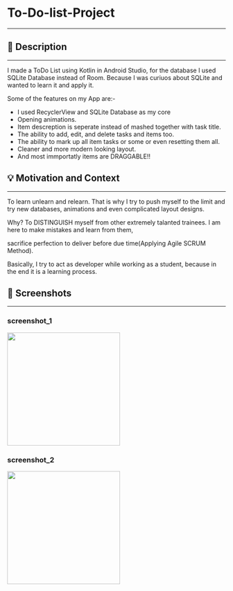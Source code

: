 # To-Do-list-Project
---

<!--- Replace <OWNER> with your Github Username and <REPOSITORY> with the name of your repository. -->
<!--- You can find both of these in the url bar when you open your repository in github. -->


## :scroll: Description
---
I made a ToDo List using Kotlin in Android Studio, for the database I used SQLite Database instead of Room. 
Because I was curiuos about SQLite and wanted to learn it and apply it.

Some of the features on my App are:-
- I used RecyclerView and SQLite Database as my core
- Opening animations.
- Item descreption is seperate instead of mashed together with task title.
- The ability to add, edit, and delete tasks and items too.
- The ability to mark up all item tasks or some or even resetting them all.
- Cleaner and more modern looking layout.
- And most immportatly items are DRAGGABLE!!


## :bulb: Motivation and Context
---
To learn unlearn and relearn. That is why I try to push myself to the limit and try new databases, animations and even complicated layout designs. 

Why? To DISTINGUISH myself from other extremely talanted trainees. I am here to make mistakes and learn from them, 

sacrifice perfection to deliver before due time(Applying Agile SCRUM Method). 

Basically, I try to act as developer while working as a student, because in the end it is a learning process.  


## :camera_flash: Screenshots
---
### screenshot_1
<img src="/results/screenshot_1.png" width="260">

### screenshot_2
<img src="/results/screenshot_2.png" width="260">
